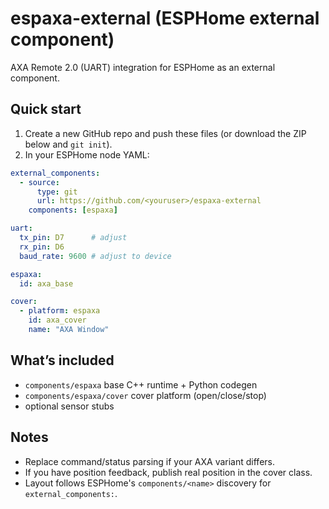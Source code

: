 # espaxa-external (ESPHome external component)

AXA Remote 2.0 (UART) integration for ESPHome as an external component.

## Quick start

1. Create a new GitHub repo and push these files (or download the ZIP below and `git init`).
2. In your ESPHome node YAML:

```yaml
external_components:
  - source:
      type: git
      url: https://github.com/<youruser>/espaxa-external
    components: [espaxa]

uart:
  tx_pin: D7      # adjust
  rx_pin: D6
  baud_rate: 9600 # adjust to device

espaxa:
  id: axa_base

cover:
  - platform: espaxa
    id: axa_cover
    name: "AXA Window"
```

## What’s included

- `components/espaxa` base C++ runtime + Python codegen
- `components/espaxa/cover` cover platform (open/close/stop)
- optional sensor stubs

## Notes

- Replace command/status parsing if your AXA variant differs.
- If you have position feedback, publish real position in the cover class.
- Layout follows ESPHome's `components/<name>` discovery for `external_components:`.
